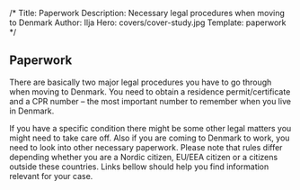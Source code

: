 /*
Title: Paperwork
Description: Necessary legal procedures when moving to Denmark
Author: Ilja
Hero: covers/cover-study.jpg
Template: paperwork
*/
## Paperwork
There are basically two major legal procedures you have to go through when moving to Denmark. You need to obtain a residence permit/certificate and a CPR number – the most important number to remember when you live in Denmark.

If you have a specific condition there might be some other legal matters you might need to take care off. Also if you are coming to Denmark to work, you need to look into other necessary paperwork. Please note that rules differ depending whether you are a Nordic citizen, EU/EEA citizen or a citizens outside these countries. Links bellow should help you find information relevant for your case.